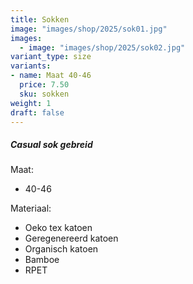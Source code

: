 ```yaml
---
title: Sokken
image: "images/shop/2025/sok01.jpg"
images: 
  - image: "images/shop/2025/sok02.jpg"
variant_type: size
variants:
- name: Maat 40-46
  price: 7.50
  sku: sokken
weight: 1
draft: false
---
```

##### Casual sok gebreid 
  
Maat:   
- 40-46      

Materiaal:
- Oeko tex katoen
- Geregenereerd katoen
- Organisch katoen
- Bamboe
- RPET
